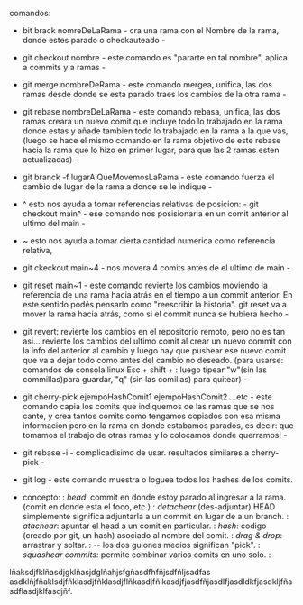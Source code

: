 comandos:

- bit brack nomreDeLaRama  - cra una rama con el Nombre de la rama, donde estes parado o checkauteado -

- git checkout nombre    - este comando es "pararte en tal nombre", aplica a commits y a ramas -

- git merge nombreDeRama  - este comando mergea, unifica, las dos ramas desde donde se esta parado traes los cambios de la otra rama -

- git rebase nombreDeLaRama  - este comando rebasa, unifica, las dos ramas creara un nuevo comit que incluye todo lo trabajado en la rama donde estas y añade tambien todo lo trabajado en la rama a la que vas, (luego se hace el mismo comando en la rama objetivo de este rebase hacia la rama que lo hizo en primer lugar, para que las 2 ramas esten actualizadas) -

- git branck -f lugarAlQueMovemosLaRama   - este comando fuerza el cambio de lugar de la rama a donde se le indique -

- ^ esto nos ayuda a tomar referencias relativas de posicion: - git checkout main^ - ese comando nos posisionaria en un comit anterior al ultimo del main -

- ~ esto nos ayuda a tomar cierta cantidad numerica como referencia relativa,
- git ckeckout main~4 - nos movera 4 comits antes de el ultimo de main -

- git reset main~1 - este comando  revierte los cambios moviendo la referencia de una rama hacia atrás en el tiempo a un commit anterior. En este sentido podés pensarlo como "reescribir la historia". git reset va a mover la rama hacia atrás, como si el commit nunca se hubiera hecho -

- git revert: revierte los cambios en el repositorio remoto, pero no es tan asi... revierte los cambios del ultimo comit al crear un nuevo commit con la info del anterior al cambio y luego hay que pushear ese nuevo comit que va a dejar todo como antes del cambio no deseado. (para usarse: comandos de consola linux  Esc + shift + :      luego tipear "w"(sin las commillas)para guardar, "q" (sin las comillas) para quitear) -

- git cherry-pick ejempoHashComit1 ejempoHashComit2 ...etc   - este comando capia los comits que indiquemos de las ramas que se nos cante, y crea tantos comits como tengamos copiados con esa misma informacion pero en la rama en donde estabamos parados, es decir: que tomamos el trabajo de otras ramas y lo colocamos donde querramos! -

- git rebase -i   - complicadisimo de usar. resultados similares a cherry-pick -

- git log   - este comando muestra o loguea todos los hashes de los comits.

- concepto:
          : *head*: commit en donde estoy parado al ingresar a la rama. (comit en donde esta el foco, etc.)
          : *detachear* (des-adjuntar) HEAD simplemente significa adjuntarla a un commit en lugar de a un branch.
          : *atachear*: apuntar el head a un comit en particular.
          : *hash*: codigo (creado por git, un hash) asociado al nombre del comit.
          : *drag & drop*: arrastrar y soltar.
          : *--* los dos guiones medios significan "pick".
          : *squashear commits*: permite combinar varios comits en uno solo.
          :




lñaksdjfklñasdjgklñasjdglñahjsfgñasdfhfñjsdfñljsadfas asdklñjfñaklsdjfñklasdjfñklasdjflñkasdjfñlkasdjfjasdfñjasdlfjasdldkfjasdkljfñasdflasdjklfasdjñf.